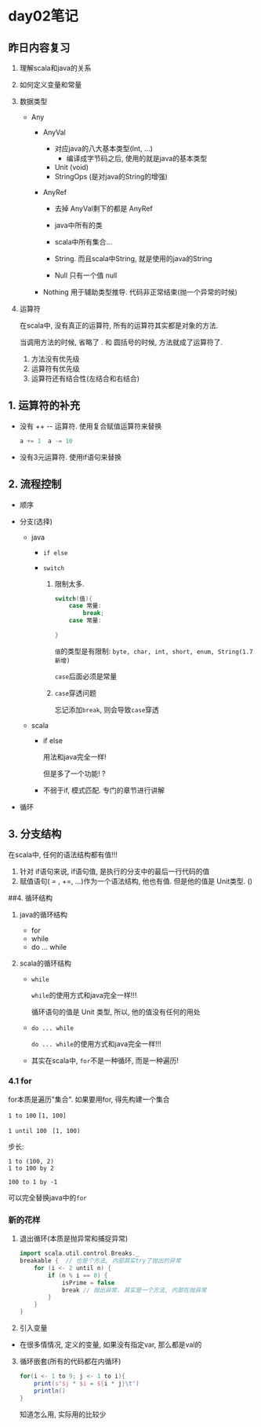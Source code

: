 # day02笔记

## 昨日内容复习

1. 理解scala和java的关系

2. 如何定义变量和常量

3. 数据类型

   - Any

     - AnyVal

       - 对应java的八大基本类型(Int, ...)
         - 编译成字节码之后, 使用的就是java的基本类型
       - Unit   (void)
       - StringOps  (是对java的String的增强)

     - AnyRef

       - 去掉 AnyVal剩下的都是 AnyRef
       - java中所有的类
       - scala中所有集合...
       - String. 而且scala中String, 就是使用的java的String

       - Null   只有一个值 null

     - Nothing  用于辅助类型推导.  代码非正常结束(抛一个异常的时候)

4. 运算符

   在scala中, 没有真正的运算符, 所有的运算符其实都是对象的方法.

   当调用方法的时候, 省略了 . 和 圆括号的时候, 方法就成了运算符了.

   1. 方法没有优先级
   2. 运算符有优先级
   3. 运算符还有结合性(左结合和右结合)

## 1. 运算符的补充

- 没有 ++ -- 运算符. 使用复合赋值运算符来替换

  ```scala
  a += 1  a -= 10
  ```

- 没有3元运算符. 使用if语句来替换

## 2. 流程控制

- 顺序

- 分支(选择)

  - java

    - `if else`

    - `switch`

      1. 限制太多. 

         ```java
         switch(值){
             case 常量: 
                 break;
             case 常量: 
                 
         }
         ```

         `值`的类型是有限制: `byte, char, int, short, enum, String(1.7新增)`

         `case`后面必须是常量

      2. `case`穿透问题

         忘记添加`break`, 则会导致`case`穿透

  - scala

    - if else

      用法和java完全一样!

      但是多了一个功能! ?

    - 不弱于if, 模式匹配. 专门的章节进行讲解

- 循环

## 3. 分支结构

在scala中, 任何的语法结构都有值!!!
1. 针对 if语句来说, if语句值, 是执行的分支中的最后一行代码的值
2. 赋值语句( = , +=, ...)作为一个语法结构, 他也有值. 但是他的值是 Unit类型.  ()

##4.  循环结构

1. java的循环结构

   - for
   - while
   - do ... while

2. scala的循环结构

   - `while`

     `while`的使用方式和java完全一样!!!

     循环语句的值是 Unit 类型, 所以, 他的值没有任何的用处

   - `do ... while`

     `do ... while`的使用方式和java完全一样!!!

   - 其实在scala中, `for`不是一种循环, 而是一种遍历!

### 4.1 for

for本质是遍历"集合". 如果要用for, 得先构建一个集合

`1 to 100`   `[1, 100]`

`1 until 100 `  `[1, 100)`

步长:

```
1 to (100, 2)
1 to 100 by 2

100 to 1 by -1
```

可以完全替换java中的`for`

### 新的花样

1. 退出循环(本质是抛异常和捕捉异常)

   ```scala
   import scala.util.control.Breaks._
   breakable {  // 也是个方法, 内部其实try了抛出的异常
       for (i <- 2 until n) {
           if (n % i == 0) {
               isPrime = false
               break // 抛出异常. 其实是一个方法, 内部在抛异常
           }
       }
   }
   ```

2.  引入变量

   - 在很多情情况, 定义的变量, 如果没有指定var, 那么都是val的

3. 循环嵌套(所有的代码都在内循环)

   ```scala
   for(i <- 1 to 9; j <- 1 to i){
       print(s"$j * $i = ${i * j}\t")
       println()
   }
   ```

   知道怎么用, 实际用的比较少